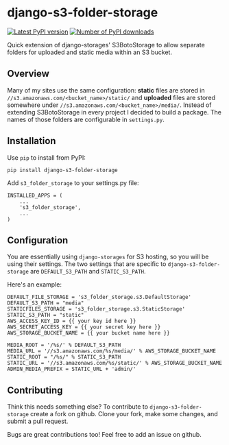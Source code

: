 django-s3-folder-storage
========================

[![Latest PyPI version](https://pypip.in/v/django-s3-folder-storage/badge.png)](https://crate.io/packages/django-s3-folder-storage/)
[![Number of PyPI downloads](https://pypip.in/d/django-s3-folder-storage/badge.png)](https://crate.io/packages/django-s3-folder-storage/)


Quick extension of django-storages' S3BotoStorage to allow separate folders for uploaded and static media within an S3 bucket.

Overview
--------

Many of my sites use the same configuration: **static** files are stored in `//s3.amazonaws.com/<bucket_name>/static/` and **uploaded** files are stored somewhere under `//s3.amazonaws.com/<bucket_name>/media/`. Instead of extending S3BotoStorage in every project I decided to build a package. The names of those folders are configurable in `settings.py`.

Installation
------------

Use `pip` to install from PyPI:

	pip install django-s3-folder-storage

Add `s3_folder_storage` to your settings.py file:

	INSTALLED_APPS = (
	    ...
	    's3_folder_storage',
	    ...
	)

Configuration
-------------

You are essentially using `django-storages` for S3 hosting, so you will be using their settings. The two settings that are specific to `django-s3-folder-storage` are `DEFAULT_S3_PATH` and `STATIC_S3_PATH`.

Here's an example:

	DEFAULT_FILE_STORAGE = 's3_folder_storage.s3.DefaultStorage'
	DEFAULT_S3_PATH = "media"
	STATICFILES_STORAGE = 's3_folder_storage.s3.StaticStorage'
	STATIC_S3_PATH = "static"
	AWS_ACCESS_KEY_ID = {{ your key id here }}
	AWS_SECRET_ACCESS_KEY = {{ your secret key here }}
	AWS_STORAGE_BUCKET_NAME = {{ your bucket name here }}
	
	MEDIA_ROOT = '/%s/' % DEFAULT_S3_PATH
	MEDIA_URL = '//s3.amazonaws.com/%s/media/' % AWS_STORAGE_BUCKET_NAME
	STATIC_ROOT = "/%s/" % STATIC_S3_PATH
	STATIC_URL = '//s3.amazonaws.com/%s/static/' % AWS_STORAGE_BUCKET_NAME
	ADMIN_MEDIA_PREFIX = STATIC_URL + 'admin/'
	
Contributing
------------

Think this needs something else? To contribute to `django-s3-folder-storage` create a fork on github. Clone your fork, make some changes, and submit a pull request.

Bugs are great contributions too! Feel free to add an issue on github.
